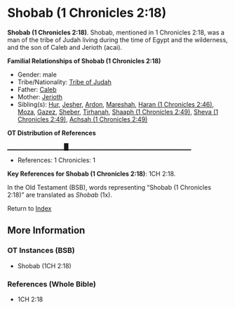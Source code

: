 # Shobab (1 Chronicles 2:18)
**Shobab (1 Chronicles 2:18)**. 
Shobab, mentioned in 1 Chronicles 2:18, was a man of the tribe of Judah living during the time of Egypt and the wilderness, and the son of Caleb and Jerioth (acai). 




**Familial Relationships of Shobab (1 Chronicles 2:18)**


* Gender: male
* Tribe/Nationality: [Tribe of Judah](../../../groups/md/acai/Judah.md)
* Father: [Caleb](Caleb.2.md)
* Mother: [Jerioth](Jerioth.md)
* Sibling(s): [Hur](Hur.2.md), [Jesher](Jesher.md), [Ardon](Ardon.md), [Mareshah](Mareshah.md), [Haran (1 Chronicles 2:46)](Haran.3.md), [Moza](Moza.md), [Gazez](Gazez.md), [Sheber](Sheber.md), [Tirhanah](Tirhanah.md), [Shaaph (1 Chronicles 2:49)](Shaaph.2.md), [Sheva (1 Chronicles 2:49)](Sheva.2.md), [Achsah (1 Chronicles 2:49)](Achsah.2.md)


**OT Distribution of References**

▁▁▁▁▁▁▁▁▁▁▁▁█▁▁▁▁▁▁▁▁▁▁▁▁▁▁▁▁▁▁▁▁▁▁▁▁▁▁
* References: 1 Chronicles: 1



**Key References for Shobab (1 Chronicles 2:18)**: 
1CH 2:18. 


In the Old Testament (BSB), words representing “Shobab (1 Chronicles 2:18)” are translated as 
*Shobab* (1x). 




Return to [Index](00-Index.md)

## More Information

### OT Instances (BSB)

* Shobab (1CH 2:18)



### References (Whole Bible)

* 1CH 2:18



